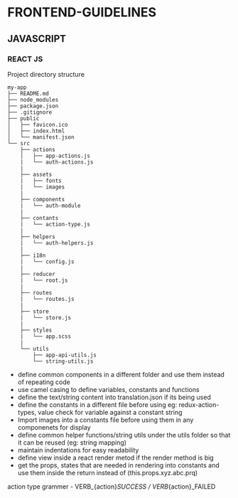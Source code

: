 # FRONTEND-GUIDELINES

## JAVASCRIPT

### REACT JS

Project directory structure

```
my-app
├── README.md
├── node_modules
├── package.json
├── .gitignore
├── public
│   ├── favicon.ico
│   ├── index.html
│   └── manifest.json
└── src
    ├── actions
    │   ├── app-actions.js
    |   └── auth-actions.js
    |
    ├── assets
    |   ├── fonts
    |   └── images
    |
    ├── components
    |   └── auth-module
    |
    ├── contants
    |   └── action-type.js
    |
    ├── helpers
    |   └── auth-helpers.js
    |
    ├── i18n
    |   └── config.js
    |
    ├── reducer
    |   └── root.js
    |
    ├── routes
    |   └── routes.js
    |
    ├── store
    |   └── store.js
    |
    ├── styles
    |   └── app.scss
    |
    └── utils
        ├── app-api-utils.js
        └── string-utils.js
```

  - define common components in a different folder and use them instead of repeating code
  - use camel casing to define variables, constants and functions
  - define the text/string content into translation.json if its being used
  - define the constants in a different file before using eg: redux-action-types, value check for variable against a constant string
  - Import images into a constants file before using them in any componenets for display
  - define common helper functions/string utils under the utils folder so that it can be reused (eg: string mapping)
  - maintain indentations for easy readability
  - define view inside a react render metod if the render method is big
  - get the props, states that are needed in rendering into constants and use them inside the return instead of (this.props.xyz.abc.prq)


action type grammer - VERB_{action}_SUCCESS / VERB_{action}_FAILED

